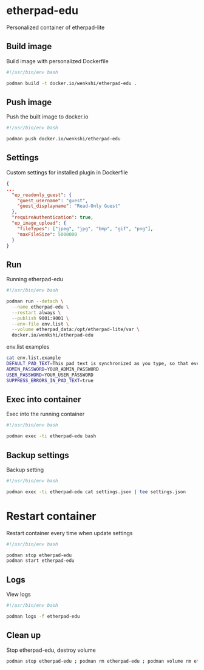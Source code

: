 # etherpad-edu
Personalized container of etherpad-lite

## Build image
Build image with personalized Dockerfile
```bash
#!/usr/bin/env bash

podman build -t docker.io/wenkshi/etherpad-edu .
```

## Push image
Push the built image to docker.io
```bash
#!/usr/bin/env bash

podman push docker.io/wenkshi/etherpad-edu
```

## Settings
Custom settings for installed plugin in Dockerfile
```json
{
...
  "ep_readonly_guest": {
    "guest_username": "guest",
    "guest_displayname": "Read-Only Guest"
  },
  "requireAuthentication": true,
  "ep_image_upload": {
    "fileTypes": ["jpeg", "jpg", "bmp", "gif", "png"],
    "maxFileSize": 5000000
  }
}
```

## Run
Running etherpad-edu
```bash
#!/usr/bin/env bash

podman run --detach \
  --name etherpad-edu \
  --restart always \
  --publish 9001:9001 \
  --env-file env.list \
  --volume etherpad_data:/opt/etherpad-lite/var \
  docker.io/wenkshi/etherpad-edu
```
env.list examples
```bash
cat env.list.example
DEFAULT_PAD_TEXT=This pad text is synchronized as you type, so that everyone viewing this page sees the same text. This allows you to collaborate seamlessly on documents!
ADMIN_PASSWORD=YOUR_ADMIN_PASSWORD
USER_PASSWORD=YOUR_USER_PASSWORD
SUPPRESS_ERRORS_IN_PAD_TEXT=true
```

## Exec into container
Exec into the running container
```bash
#!/usr/bin/env bash

podman exec -ti etherpad-edu bash
```


## Backup settings
Backup setting
```bash
#!/usr/bin/env bash

podman exec -ti etherpad-edu cat settings.json | tee settings.json
```

# Restart container
Restart container every time when update settings
```bash
#!/usr/bin/env bash

podman stop etherpad-edu
podman start etherpad-edu
```

## Logs
View logs
```bash
#!/usr/bin/env bash

podman logs -f etherpad-edu
```

## Clean up
Stop etherpad-edu, destroy volume
```bash
podman stop etherpad-edu ; podman rm etherpad-edu ; podman volume rm etherpad_data
```
